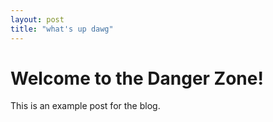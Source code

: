 ```yaml
---
layout: post
title: "what's up dawg"
---
```



# Welcome to the Danger Zone!


This is an example post for the blog.
